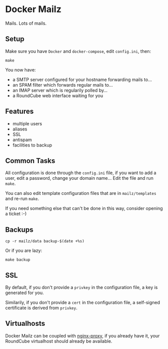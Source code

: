 # Docker Mailz

Mails. Lots of mails.

## Setup

Make sure you have `Docker` and `docker-compose`, edit `config.ini`,
then:

    make

You now have:

- a SMTP server configured for your hostname forwarding mails to…
- an SPAM filter which forwards regular mails to…
- an IMAP server which is regularily polled by…
- a RoundCube web interface waiting for you

## Features

- multiple users
- aliases
- SSL
- antispam
- facilities to backup

## Common Tasks

All configuration is done through the `config.ini` file, if you want
to add a user, edit a password, change your domain name… Edit the file
and run `make`.

You can also edit template configuration files that are in
`mailz/templates` and re-run `make`.

If you need something else that can't be done in this way, consider
opening a ticket :-)

## Backups

    cp -r mailz/data backup-$(date +%s)

Or if you are lazy:

    make backup

## SSL

By default, if you don't provide a `privkey` in the configuration
file, a key is generated for you.

Similarily, if you don't provide a `cert` in the configuration file,
a self-signed certificate is derived from `privkey`.

## Virtualhosts

Docker Mailz can be coupled with
[nginx-proxy](https://github.com/jwilder/nginx-proxy), if you already
have it, your RoundCube virtualhost should already be available.